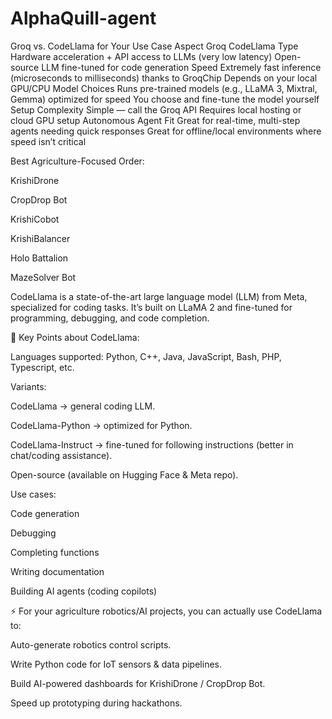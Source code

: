 # AlphaQuill-agent

Groq vs. CodeLlama for Your Use Case
Aspect	Groq	CodeLlama
Type	Hardware acceleration + API access to LLMs (very low latency)	Open-source LLM fine-tuned for code generation
Speed	Extremely fast inference (microseconds to milliseconds) thanks to GroqChip	Depends on your local GPU/CPU
Model Choices	Runs pre-trained models (e.g., LLaMA 3, Mixtral, Gemma) optimized for speed	You choose and fine-tune the model yourself
Setup Complexity	Simple — call the Groq API	Requires local hosting or cloud GPU setup
Autonomous Agent Fit	Great for real-time, multi-step agents needing quick responses	Great for offline/local environments where speed isn’t critical



Best Agriculture-Focused Order:

KrishiDrone

CropDrop Bot

KrishiCobot

KrishiBalancer

Holo Battalion

MazeSolver Bot


CodeLlama is a state-of-the-art large language model (LLM) from Meta, specialized for coding tasks.
It’s built on LLaMA 2 and fine-tuned for programming, debugging, and code completion.

🔑 Key Points about CodeLlama:

Languages supported: Python, C++, Java, JavaScript, Bash, PHP, Typescript, etc.

Variants:

CodeLlama → general coding LLM.

CodeLlama-Python → optimized for Python.

CodeLlama-Instruct → fine-tuned for following instructions (better in chat/coding assistance).

Open-source (available on Hugging Face & Meta repo).

Use cases:

Code generation

Debugging

Completing functions

Writing documentation

Building AI agents (coding copilots)

⚡ For your agriculture robotics/AI projects, you can actually use CodeLlama to:

Auto-generate robotics control scripts.

Write Python code for IoT sensors & data pipelines.

Build AI-powered dashboards for KrishiDrone / CropDrop Bot.

Speed up prototyping during hackathons.
